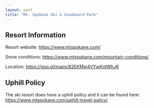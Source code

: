 ```yaml
---
layout: post
title: "Mt. Spokane Ski & Snowboard Park"
---
```


## Resort Information

Resort website: https://www.mtspokane.com/

Snow conditions: https://www.mtspokane.com/mountain-conditions/

Location: https://goo.gl/maps/82EKMw4VYwKntWhJ6

## Uphill Policy

The ski resort does have a uphill policy and it can be found here: https://www.mtspokane.com/uphill-travel-policy/
